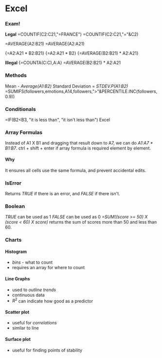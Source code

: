 # Excel

### Exam!
**Legal**
=COUNTIF(C2:C21,"=FRANCE")
=COUNTIF(C2:C21,"="&C2)

=AVERAGE(A2:B21)
=AVERAGE(A2:A21)

{=A2:A21 \* B2:B21}
{=A2:A21 \* B2}
{=AVERAGE(B2:B21) * A2:A21}

**Illegal**
{=COUNTA(C:C),A:A}
=AVERAGE(B2:B21) * A2:A21
### Methods
Mean - *Average(A1:B2)*
Standard Deviation = *STDEV.P(A1:B2)*
=SUMIFS(followers,emotions,A14,followers,">"&PERCENTILE.INC(followers,0.9))
### Conditionals
=IF(B2<B3, "it is less than", "it isn't less than") Excel

### Array Formulas
Instead of A1 X B1 and dragging that result down to A7, we can do *A1:A7 \* B1:B7*.
ctrl + shift + enter if array formula is required element by element.

#### Why
It ensures all cells use the same formula, and prevent accidental edits.

###  IsError
Returns *TRUE* if there is an error, and *FALSE* if there isn't.

### Boolean
*TRUE* can be used as 1
*FALSE* can be used as 0
*=SUM((score >= 50) X (score < 60) X score)*
returns the sum of scores more than 50 and less than 60.

### Charts
#### Histogram
- *bins* - what to count
- requires an array for where to count
#### Line Graphs
- used to *outline trends*
- continuous data
- $R^2$ can indicate how good as a predictor
#### Scatter plot
- useful for *correlations*
- similar to line
#### Surface plot
- useful for finding points of stability
